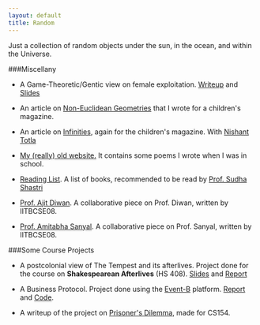 ```yaml
---
layout: default
title: Random
---
```


Just a collection of random objects under the sun, in the ocean, and within the Universe.

###Miscellany

- A Game-Theoretic/Gentic view on female exploitation. [Writeup](/papers/game.pdf) and [Slides](/papers/game-slides.pdf)

- An article on [Non-Euclidean Geometries](/papers/euclid.pdf) that I wrote for a children's magazine. 

- An article on [Infinities](/papers/infinity.pdf), again for the children's magazine. With [Nishant Totla](http://www.nishanttotla.com)

- [My (really) old website.](http://www.bhoraskar.com/ravi/oldindex.htm) It contains some poems I wrote when I was in school.

- [Reading List](booklist.html). A list of books, recommended to be read by [Prof. Sudha Shastri](http://www.hss.iitb.ac.in/sudha/)

- [Prof. Ajit Diwan](diwan.html). A collaborative piece on Prof. Diwan, written by IITBCSE08. 

- [Prof. Amitabha Sanyal](sanyal.html). A collaborative piece on Prof. Sanyal, written by IITBCSE08.


###Some Course Projects
  * A postcolonial view of The Tempest and its afterlives. Project done for the course on **Shakespearean Afterlives** (HS 408). [Slides](/papers/tempest-pres.pdf) and [Report](/papers/tempest-report.pdf)

  * A Business Protocol. Project done using the [Event-B](http://www.event-b.org/) platform. [Report](/papers/abusinessprotocolreport.pdf) and [Code](https://github.com/ravibhoraskar/flaming-tyrion).

  * A writeup of the project on [Prisoner's Dilemma](/papers/prisonersdilemma.pdf), made for CS154.

